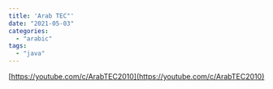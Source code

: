```yaml
---
title: 'Arab TEC"'
date: "2021-05-03"
categories:
  - "arabic"
tags:
  - "java"
---
```


[https://youtube.com/c/ArabTEC2010](https://youtube.com/c/ArabTEC2010)
